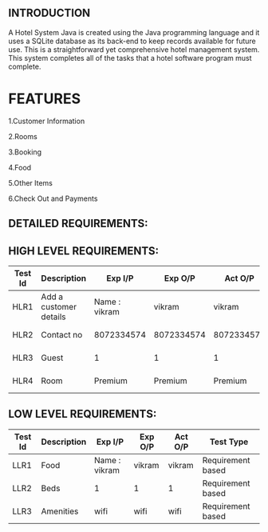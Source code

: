 ## INTRODUCTION

A Hotel System Java is created using the Java programming language and it uses a SQLite database as its back-end to keep records available for future use. This is a straightforward yet comprehensive hotel management system. This system completes all of the tasks that a hotel software program must complete.

# FEATURES

1.Customer Information

2.Rooms

3.Booking

4.Food

5.Other Items

6.Check Out and Payments

## DETAILED REQUIREMENTS:

## HIGH LEVEL REQUIREMENTS:

|Test Id  | Description |Exp I/P  |Exp O/P  |Act O/P  |Test Type  |
|--|--|--|--|--|--|
| HLR1 |Add a customer details |Name : vikram |vikram |vikram|Requirement based
|HLR2|Contact no|8072334574 |8072334574|8072334574|Requirement based|
| HLR3 |Guest |1|1|1|Requirement based
| HLR4 |Room|Premium|Premium|Premium |Requirement based


## LOW LEVEL REQUIREMENTS:

|Test Id  | Description |Exp I/P  |Exp O/P  |Act O/P  |Test Type  |
|--|--|--|--|--|--|
| LLR1 |Food |Name : vikram |vikram |vikram|Requirement based
|LLR2|Beds|1 |1|1|Requirement based|
| LLR3 |Amenities |wifi|wifi|wifi|Requirement based

